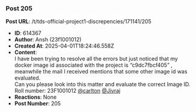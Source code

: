 ### Post 205
**Post URL**: /t/tds-official-project1-discrepencies/171141/205
- **ID**: 614367
- **Author**: Ansh (23f1001012)
- **Created At**: 2025-04-01T18:24:46.558Z
- **Content**:  
  I  have been trying to resolve all the errors but just noticed that my docker image id associated with the project is “c9dc7fbcf405” , meanwhile the mail I received mentions that some other image id was evaluated.<br>
Can you please look into this matter and evaluate the correct Image ID.<br>
Roll number: 23F1001012
<a class="mention" href="/u/carlton">@carlton</a> <a class="mention" href="/u/jivraj">@Jivraj</a>
- **Reactions**: None
- **Post Number**: 205

